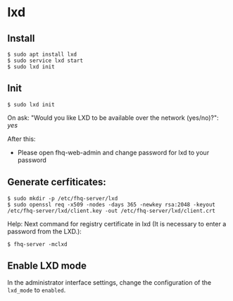 # lxd

## Install

```
$ sudo apt install lxd
$ sudo service lxd start
$ sudo lxd init
```

## Init

```
$ sudo lxd init
```

On ask: "Would you like LXD to be available over the network (yes/no)?": *yes*

After this:

 - Please open fhq-web-admin and change password for lxd to your password 

## Generate cerfiticates:

```
$ sudo mkdir -p /etc/fhq-server/lxd
$ sudo openssl req -x509 -nodes -days 365 -newkey rsa:2048 -keyout /etc/fhq-server/lxd/client.key -out /etc/fhq-server/lxd/client.crt

```

Help: Next command for registry certificate in lxd (It is necessary to enter a password from the LXD.): 

```
$ fhq-server -mclxd
```

## Enable LXD mode

In the administrator interface settings, change the configuration of the `lxd_mode` to `enabled`.